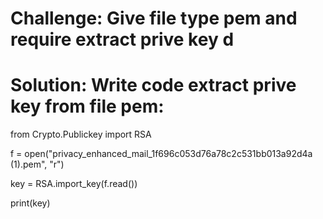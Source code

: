 # Challenge: Give file type pem and require extract prive key d 
# Solution: Write code extract prive key from file pem:
from Crypto.Publickey import RSA 

f = open("privacy_enhanced_mail_1f696c053d76a78c2c531bb013a92d4a (1).pem", "r")

key = RSA.import_key(f.read())

print(key)
